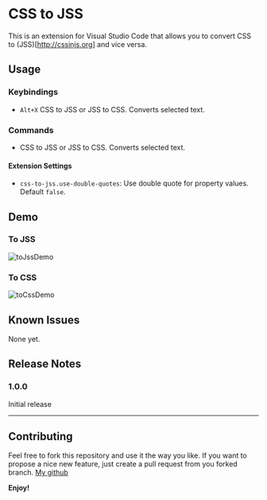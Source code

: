# CSS to JSS

This is an extension for Visual Studio Code that allows you to convert CSS to (JSS)[http://cssinjs.org] and vice versa.

## Usage

### Keybindings
* `Alt+X` CSS to JSS or JSS to CSS. Converts selected text.

### Commands
* CSS to JSS or JSS to CSS. Converts selected text.

#### Extension Settings
* `css-to-jss.use-double-quotes`: Use double quote for property values. Default `false`.

## Demo

### To JSS

![toJssDemo](img/css-to-jss.gif)

### To CSS

![toCssDemo](img/jss-to-css.gif)

## Known Issues
None yet.

## Release Notes

### 1.0.0
Initial release

-----------------------------------------------------------------------------------------------------------
## Contributing

Feel free to fork this repository and use it the way you like. If you want to propose a nice new feature, just create a pull request from you forked branch.
[My github](https://github.com/in19farkt/css-to-jss)

**Enjoy!**
